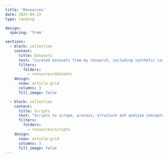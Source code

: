 ```yaml
---
title: 'Resources'
date: 2025-04-23
type: landing

design:
  spacing: '5rem'

sections:
  - block: collection
    content:
      title: Datasets
      text: "Curated datasets from my research, including synthetic corpora and large-scale domain-specific corpora."
      filters:
        folders:
          - resources/datasets
    design:
      view: article-grid
      columns: 3
      fill_image: false

  - block: collection
    content:
      title: Scripts
      text: "Scripts to scrape, process, structure and analyze conceptual change in large corpora."
      filters:
        folders:
          - resources/scripts
    design:
      view: article-grid
      columns: 3
      fill_image: false
---
```

